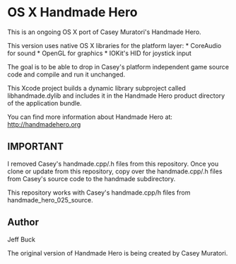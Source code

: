 OS X Handmade Hero
==================

This is an ongoing OS X port of Casey Muratori's Handmade Hero.

This version uses native OS X libraries for the platform layer:
	* CoreAudio for sound
	* OpenGL for graphics
	* IOKit's HID for joystick input

The goal is to be able to drop in Casey's platform independent
game source code and compile and run it unchanged.

This Xcode project builds a dynamic library subproject called
libhandmade.dylib and includes it in the Handmade Hero product
directory of the application bundle.


You can find more information about Handmade Hero at:
	http://handmadehero.org



IMPORTANT
---------
I removed Casey's handmade.cpp/.h files from this repository.
Once you clone or update from this repository, copy over the
handmade.cpp/.h files from Casey's source code to the handmade
subdirectory.

This repository works with Casey's handmade.cpp/h files from
handmade_hero_025_source.



Author
------
Jeff Buck

The original version of Handmade Hero is being created by Casey Muratori.

